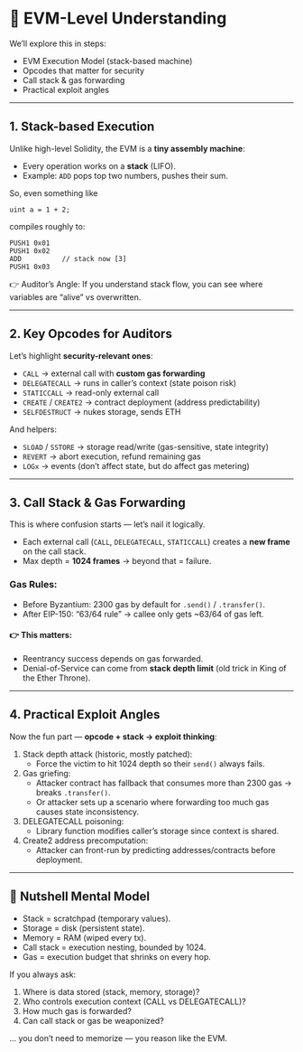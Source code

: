 # 🧠 EVM-Level Understanding
We’ll explore this in steps:
- EVM Execution Model (stack-based machine)
- Opcodes that matter for security
- Call stack & gas forwarding
- Practical exploit angles

---
## 1. Stack-based Execution
Unlike high-level Solidity, the EVM is a **tiny assembly machine**:
- Every operation works on a **stack** (LIFO).
- Example: `ADD` pops top two numbers, pushes their sum.

So, even something like
```solidity
uint a = 1 + 2;
```
compiles roughly to:
```assembly
PUSH1 0x01
PUSH1 0x02
ADD          // stack now [3]
PUSH1 0x03
```
👉 Auditor’s Angle: If you understand stack flow, you can see where variables are “alive” vs overwritten.

---
## 2. Key Opcodes for Auditors
Let’s highlight **security-relevant ones**:
- `CALL` → external call with **custom gas forwarding**
- `DELEGATECALL` → runs in caller’s context (state poison risk)
- `STATICCALL` → read-only external call
- `CREATE` / `CREATE2` → contract deployment (address predictability)
- `SELFDESTRUCT` → nukes storage, sends ETH

And helpers:
- `SLOAD` / `SSTORE` → storage read/write (gas-sensitive, state integrity)
- `REVERT` → abort execution, refund remaining gas
- `LOGx` → events (don’t affect state, but do affect gas metering)

---
## 3. Call Stack & Gas Forwarding
This is where confusion starts — let’s nail it logically.
- Each external call (`CALL`, `DELEGATECALL`, `STATICCALL`) creates a **new frame** on the call stack.
- Max depth = **1024 frames** → beyond that = failure.

### Gas Rules:
- Before Byzantium: 2300 gas by default for `.send()` / `.transfer()`.
- After EIP-150: “63/64 rule” → callee only gets ~63/64 of gas left.

#### 👉 This matters:
- Reentrancy success depends on gas forwarded.
- Denial-of-Service can come from **stack depth limit** (old trick in King of the Ether Throne).

---
## 4. Practical Exploit Angles
Now the fun part — **opcode + stack → exploit thinking**:
1. Stack depth attack (historic, mostly patched):
   - Force the victim to hit 1024 depth so their `send()` always fails.
2. Gas griefing:
   - Attacker contract has fallback that consumes more than 2300 gas → breaks `.transfer()`.
   - Or attacker sets up a scenario where forwarding too much gas causes state inconsistency.
3. DELEGATECALL poisoning:
   - Library function modifies caller’s storage since context is shared.
4. Create2 address precomputation:
   - Attacker can front-run by predicting addresses/contracts before deployment.

---
## 🌰 Nutshell Mental Model
- Stack = scratchpad (temporary values).
- Storage = disk (persistent state).
- Memory = RAM (wiped every tx).
- Call stack = execution nesting, bounded by 1024.
- Gas = execution budget that shrinks on every hop.

If you always ask:
1. Where is data stored (stack, memory, storage)?
2. Who controls execution context (CALL vs DELEGATECALL)?
3. How much gas is forwarded?
4. Can call stack or gas be weaponized?

... you don’t need to memorize — you reason like the EVM.
